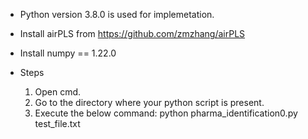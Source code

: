 
- Python version 3.8.0 is used for implemetation.

- Install airPLS from https://github.com/zmzhang/airPLS
- Install numpy == 1.22.0

- Steps
	1. Open cmd.
	2. Go to the directory where your python script  is present.
	3. Execute the below command:
			python pharma_identification0.py test_file.txt

		
 

	
